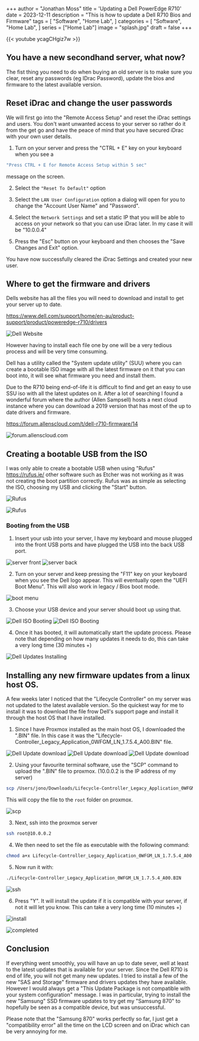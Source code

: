 +++
author = "Jonathan Moss"
title = 'Updating a Dell PowerEdge R710'
date = 2023-12-11
description = "This is how to update a Dell R710 Bios and Firmware"
tags = [
    "Software",
    "Home Lab",
]
categories = [
    "Software",
    "Home Lab",
]
series = ["Home Lab"]
image = "splash.jpg"
draft = false
+++

{{< youtube ycagCHgiz7w >}}

## You have a new secondhand server, what now?

The fist thing you need to do when buying an old server is to make sure you clear, reset any passwords (eg IDrac Password), update the bios and firmware to the latest available version.

## Reset iDrac and change the user passwords

We will first go into the "Remote Access Setup" and reset the iDrac settings and users.
You don't want unwanted access to your server so rather do it from the get go and have the peace of mind that you have secured iDrac with your own user details.

1. Turn on your server and press the "CTRL + E" key on your keyboard when you see a 
```bash 
"Press CTRL + E for Remote Access Setup within 5 sec"
```
message on the screen.

2. Select the ``` "Reset To Default" ``` option

3. Select the ``` LAN User Configuration ``` option a dialog will open for you to change the "Account User Name" and "Password".

4. Select the ``` Network Settings ``` and set a static IP that you will be able to access on your network so that you can use iDrac later. In my case it will be "10.0.0.4"

5. Press the "Esc" button on your keyboard and then chooses the "Save Changes and Exit" option.

You have now successfully cleared the iDrac Settings and created your new user.

## Where to get the firmware and drivers

Dells website has all the files you will need to download and install to get your server up to date. 

https://www.dell.com/support/home/en-au/product-support/product/poweredge-r710/drivers

![Dell Website](1.jpg)

However having to install each file one by one will be a very tedious process and will be very time consuming.

Dell has a utility called the "System update utility" (SUU) where you can create a bootable ISO image with all the latest firmware on it that you can boot into, it will see what firmware you need and install them.

Due to the R710 being end-of-life it is difficult to find and get an easy to use SSU iso with all the latest updates on it. After a lot of searching I found a wonderful forum where the author (Allen Sampsell) hosts a next cloud instance where you can download a 2019 version that has most of the up to date drivers and firmware.

https://forum.allenscloud.com/t/dell-r710-firmware/14

![forum.allenscloud.com](8.jpg)

## Creating a bootable USB from the ISO

I was only able to create a bootable USB when using "Rufus" https://rufus.ie/ other software such as Etcher was not working as it was not creating the boot partition correctly. Rufus was as simple as selecting the ISO, choosing my USB and clicking the "Start" button.

![Rufus](9.jpg)

![Rufus](10.jpg)

### Booting from the USB

1. Insert your usb into your server, I have my keyboard and mouse plugged into the front USB ports and have plugged the USB into the back USB port.

![server front](11.jpg)
![server back](12.jpg)

2. Turn on your server and keep pressing the "F11" key on your keyboard when you see the Dell logo appear. This will eventually open the "UEFI Boot Menu". This will also work in legacy / Bios boot mode.

![boot menu](13.jpg)

3. Choose your USB device and your server should boot up using that.

![Dell ISO Booting](14.jpg)
![Dell ISO Booting](15.jpg)

4. Once it has booted, it will automatically start the update process. Please note that depending on how many updates it needs to do, this can take a very long time (30 minutes +)

![Dell Updates Installing](16.jpg)

## Installing any new firmware updates from a linux host OS.

A few weeks later I noticed that the "Lifecycle Controller" on my server was not updated to the latest available version. So the quickest way for me to install it was to download the file frow Dell's support page and install it through the host OS that I have installed.

1. Since I have Proxmox installed as the main host OS, I downloaded the ".BIN" file. In this case it was the "Lifecycle-Controller_Legacy_Application_0WFGM_LN_1.7.5.4_A00.BIN" file.

![Dell Update download](2.jpg)
![Dell Update download](3.jpg)
![Dell Update download](4.jpg)

2. Using your favourite terminal software, use the "SCP" command to upload the ".BIN" file to proxmox. (10.0.0.2 is the IP address of my server)
```bash
scp /Users/jono/Downloads/Lifecycle-Controller_Legacy_Application_0WFGM_LN_1.7.5.4_A00.BIN root@10.0.0.2:/root
```
This will copy the file to the ```root``` folder on proxmox.

![scp](17.jpg)

3. Next, ssh into the proxmox server
```bash
ssh root@10.0.0.2
```

4. We then need to set the file as executable with the following command:
```bash
chmod a+x Lifecycle-Controller_Legacy_Application_0WFGM_LN_1.7.5.4_A00.BIN
```

5. Now run it with:
```bash
./Lifecycle-Controller_Legacy_Application_0WFGM_LN_1.7.5.4_A00.BIN
```
![ssh](18.jpg)

6. Press "Y". It will install the update if it is compatible with your server, if not it will let you know. This can take a very long time (10 minutes +)

![install](19.jpg)

![completed](21.jpg)

## Conclusion

If everything went smoothly, you will have an up to date sever, well at least to the latest updates that is available for your server. Since the Dell R710 is end of life, you will not get many new updates.
I tried to install a few of the new "SAS and Storage" firmware and drivers updates they have available. However I would always get a "This Update Package is not compatible with your system configuration" message. I was in particular, trying to install the new "Samsung" SSD firmware updates to try get my "Samsung 870" to hopefully be seen as a compatible device, but was unsuccessful.

Please note that the "Samsung 870" works perfectly so far, I just get a "compatibility error" all the time on the LCD screen and on iDrac which can be very annoying for me.  